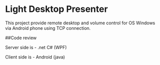 Light Desktop Presenter
=====================

This project provide remote desktop and volume control for OS Windows via Android phone using TCP connection.

##Code review

Server side is - .net C# (WPF)

Client side is - Android (java)

